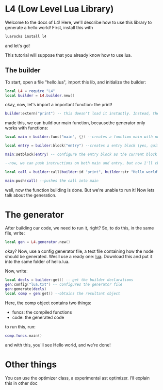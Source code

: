 # L4 (Low Level Lua Library)

Welcome to the docs of L4! Here, we'll describe how to use this library to generate a hello world! First, install this with

```sh
luarocks install l4
```

and let's go!

This tutorial will suppose that you already know how to use lua.

## The builder

To start, open a file "hello.lua", import this lib, and initialize the builder:

```lua
local L4 = require "L4"
local builder = L4.builder.new()
```

okay, now, let's import a important function: the print!
```lua
builder:extern("print") -- this doesn't load it instantly. Instead, the generator will take care of this
```

made this, we can build our main function, becausethe generator only works with functions:

```lua
local main = builder:func("main", {}) --creates a function main with no parameters

local entry = builder:block("entry") --creates a entry block (yes, quite based on llvm)

main:setblock(entry) -- configure the entry block as the current block of function

--now, we can push instructions on both main and entry, but now I'll choose the main

local call = builder:call(builder:id "print", builder:str "Hello world") -- creates a call, where the first argument is the caller, and the rest are arguments to the caller

main:push(call) --pushes the call into main
```


well, now the function building is done. But we're unable to run it! Now lets talk about the generation.


# The generator

After building our code, we need to run it, right? So, to do this, in the same file, write:

```lua
local gen = L4.generator.new()
```

okay? Now, use a config generator file, a text file containing how the node should be generated. Wesll use a ready one: [lua](./generators/lua.txt). Download this and put it into the same folder of hello.lua.

Now, write:

```lua
local decls = builder:get() -- get the builder declarations
gen:config("lua.txt") -- configures the generator file
gen:generate(decls)
local comp = gen:get() --obtains the resultant object
```

Here, the comp object contains two things:

- funcs: the compiled functions
- code: the generated code

to run this, run:

```lua
comp.funcs.main()
```

and with this, you'll see Hello world, and we're done!

# Other things

You can use the optimizer class, a experimental ast optimizer. I'll explain this in other doc
